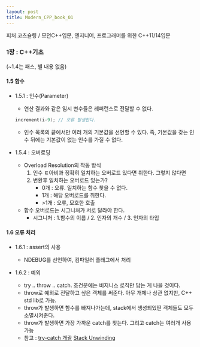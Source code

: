 ```yaml
---
layout: post
title: Modern_CPP_book_01
---
```


피처 코츠슐링 / 모던C++입문, 엔지니어, 프로그래머를 위한 C++11/14입문

### 1장 : C++기초
(~1.4는 패스, 별 내용 없음)

#### 1.5 함수
- 1.5.1 : 인수(Parameter)
  - 연산 결과와 같은 임시 변수들은 레퍼런스로 전달할 수 없다.
  ```cpp 
  increment(i-9); // 오류 발생한다. 
  ```
  - 인수 목록의 끝에서만 여러 개의 기본값을 선언할 수 있다. 즉, 기본값을 갖는 인수 뒤에는 기본값이 없는 인수를 가질 수 없다.
 
- 1.5.4 : 오버로딩
  - Overload Resolution의 작동 방식
    1. 인수 ㅌ아비과 정확히 일치하는 오버로드 있다면 취한다. 그렇지 않다면
    2. 변환후 일치하는 오버로드 있는가?
        - 0개 : 오류. 일치하는 함수 찾을 수 없다.
        - 1개 : 해당 오버로드를 취한다.
        - \>1개 : 오류, 모호한 호출
  - 함수 오버로드는 시그니처가 서로 달라야 한다. 
    - 시그니처 : 1.함수의 이름 / 2. 인자의 개수 / 3. 인자의 타입
    
#### 1.6 오류 처리
- 1.6.1 : assert의 사용
  - NDEBUG를 선언하여, 컴파일러 플래그에서 처리 

- 1.6.2 : 예외
  - try .. throw .. catch. 조건문에는 비지니스 로직만 담는 게 나을 것이다. 
  - throw로 예외로 전달하고 싶은 객체를 써준다. 아무 개체나 상관 없지만, C++ std lib로 가능.
  - throw가 발생하면 함수를 빠져나가는데, stack에서 생성되었떤 객체들도 모두 소멸시켜준다.
  - throw가 발생하면 가장 가까운 catch를 찾는다. 그리고 catch는 여러개 사용 가능
  - 참고 : [try-catch 개괄](https://supercoding.tistory.com/1) [Stack Unwinding](https://supercoding.tistory.com/2)

